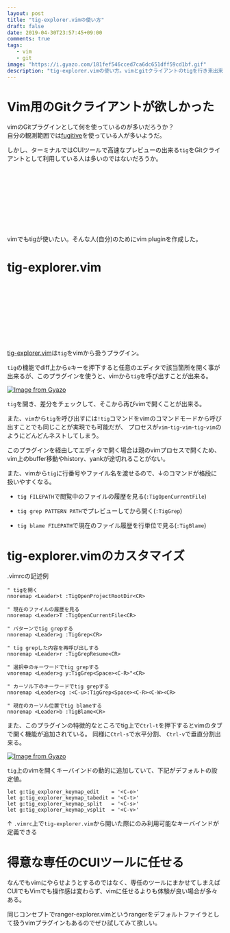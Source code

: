 ```yaml
---
layout: post
title: "tig-explorer.vimの使い方"
draft: false
date: 2019-04-30T23:57:45+09:00
comments: true
tags: 
   - vim
   - git
image: "https://i.gyazo.com/181fef546cced7ca6dc651dff59cd1bf.gif"
description: "tig-explorer.vimの使い方。vimとgitクライアントのtigを行き来出来るvimプラグイン。"
---
```


# Vim用のGitクライアントが欲しかった
vimのGitプラグインとして何を使っているのが多いだろうか？  
自分の観測範囲では[fugitive](https://github.com/tpope/vim-fugitive)を使っている人が多いようだ。

しかし、ターミナルではCUIツールで高速なプレビューの出来る`tig`をGitクライアントとして利用している人は多いのではないだろうか。

<div class="iframely-embed"><div class="iframely-responsive" style="height: 140px; padding-bottom: 0;"><a href="https://iberianpig.github.io/posts/2016-04-22-tig%25E3%2582%2592%25E4%25BD%25BF%25E3%2581%2586/" data-iframely-url="//cdn.iframe.ly/api/iframe?url=https%3A%2F%2Fiberianpig.github.io%2Fposts%2F2016-04-22-tig%25E3%2582%2592%25E4%25BD%25BF%25E3%2581%2586%2F&amp;key=f073c4f447189e73167146bd9d0f6195&amp;iframe=card-small"></a></div></div><script async src="//cdn.iframe.ly/embed.js" charset="utf-8"></script>

vimでもtigが使いたい。そんな人(自分)のためにvim pluginを作成した。

# tig-explorer.vim

<div class="iframely-embed"><div class="iframely-responsive" style="height: 140px; padding-bottom: 0;"><a href="https://github.com/iberianpig/tig-explorer.vim" data-iframely-url="//cdn.iframe.ly/api/iframe?url=https%3A%2F%2Fgithub.com%2Fiberianpig%2Ftig-explorer.vim&amp;key=f073c4f447189e73167146bd9d0f6195"></a></div></div><script async src="//cdn.iframe.ly/embed.js" charset="utf-8"></script>

[tig-explorer.vim](https://github.com/iberianpig/tig-explorer.vim)は`tig`をvimから扱うプラグイン。

`tig`の機能でdiff上から`e`キーを押下すると任意のエディタで該当箇所を開く事が出来るが、このプラグインを使うと、vimから`tig`を呼び出すことが出来る。

[![Image from Gyazo](https://i.gyazo.com/181fef546cced7ca6dc651dff59cd1bf.gif)](https://gyazo.com/181fef546cced7ca6dc651dff59cd1bf)

`tig`を開き、差分をチェックして、そこから再びvimで開くことが出来る。

また、`vim`から`tig`を呼び出すには`!tig`コマンドをvimのコマンドモードから呼び出すことでも同じことが実現でも可能だが、
プロセスが`vim`-`tig`-`vim`-`tig`-`vim`のようにどんどんネストしてしまう。

このプラグインを経由してエディタで開く場合は親のvimプロセスで開くため、vim上のbuffer移動やhistory、yankが途切れることがない。

また、vimから`tig`に行番号やファイル名を渡せるので、↓のコマンドが格段に扱いやすくなる。

* `tig FILEPATH`で閲覧中のファイルの履歴を見る(`:TigOpenCurrentFile`)

* `tig grep PATTERN PATH`でプレビューしてから開く(`:TigGrep`)

* `tig blame FILEPATH`で現在のファイル履歴を行単位で見る(`:TigBlame`)

# tig-explorer.vimのカスタマイズ

.vimrcの記述例

```vim
" tigを開く
nnoremap <Leader>t :TigOpenProjectRootDir<CR>

" 現在のファイルの履歴を見る
nnoremap <Leader>T :TigOpenCurrentFile<CR>

" パターンでtig grepする
nnoremap <Leader>g :TigGrep<CR>

" tig grepした内容を再呼び出しする
nnoremap <Leader>r :TigGrepResume<CR>

" 選択中のキーワードでtig grepする
vnoremap <Leader>g y:TigGrep<Space><C-R>"<CR>

" カーソル下のキーワードでtig grepする
nnoremap <Leader>cg :<C-u>:TigGrep<Space><C-R><C-W><CR>

" 現在のカーソル位置でtig blameする
nnoremap <Leader>b :TigBlame<CR>
```


また、このプラグインの特徴的なところでtig上で`Ctrl-t`を押下するとvimのタブで開く機能が追加されている。
同様に`Ctrl-s`で水平分割、 `Ctrl-v`で垂直分割出来る。

[![Image from Gyazo](https://i.gyazo.com/1cb632c8930079dd3168d3ecc8507ee1.gif)](https://gyazo.com/1cb632c8930079dd3168d3ecc8507ee1)

`tig`上のvimを開くキーバインドの動的に追加していて、下記がデフォルトの設定値。

```vim
let g:tig_explorer_keymap_edit    = '<C-o>'
let g:tig_explorer_keymap_tabedit = '<C-t>'
let g:tig_explorer_keymap_split   = '<C-s>'
let g:tig_explorer_keymap_vsplit  = '<C-v>'
```
↑ `.vimrc`上で`tig-explorer.vim`から開いた際にのみ利用可能なキーバインドが定義できる

# 得意な専任のCUIツールに任せる

なんでもvimにやらせようとするのではなく、専任のツールにまかせてしまえばCUIでもVimでも操作感は変わらず、vimに任せるよりも体験が良い場合が多々ある。

同じコンセプトでranger-explorer.vimというrangerをデフォルトファイラとして扱うvimプラグインもあるのでぜひ試してみて欲しい。

<div class="iframely-embed"><div class="iframely-responsive" style="height: 140px; padding-bottom: 0;"><a href="https://github.com/iberianpig/ranger-explorer.vim" data-iframely-url="//cdn.iframe.ly/api/iframe?url=https%3A%2F%2Fgithub.com%2Fiberianpig%2Franger-explorer.vim&amp;key=f073c4f447189e73167146bd9d0f6195"></a></div></div><script async src="//cdn.iframe.ly/embed.js" charset="utf-8"></script>

<div class="iframely-embed"><div class="iframely-responsive" style="padding-bottom: 69.5441%; padding-top: 120px;"><a href="https://iberianpig.github.io/posts/2018-09-02_make_ranger-explorer.vim/" data-iframely-url="//cdn.iframe.ly/api/iframe?url=https%3A%2F%2Fiberianpig.github.io%2Fposts%2F2018-09-02_make_ranger-explorer.vim%2F&amp;key=f073c4f447189e73167146bd9d0f6195"></a></div></div><script async src="//cdn.iframe.ly/embed.js" charset="utf-8"></script>


